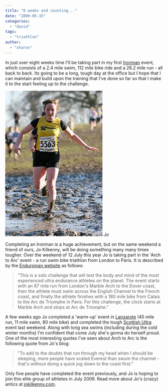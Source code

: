 ```yaml
---
title: "8 weeks and counting..."
date: "2009-05-15"
categories: 
  - "david"
tags: 
  - "triathlon"
author: 
  - "sharon"
---
```


In just over eight weeks time I'll be taking part in my first [Ironman](http://ironman.com/) event, which consists of a 2.4 mile swim, 112 mile bike ride and a 26.2 mile run - all back to back. Its going to be a long, tough day at the office but I hope that I can maintain and build upon the training that I've done so far so that I make it to the start feeling up to the challenge.

![2009-02-21-jo_kilkenny](/images/2009/2009-02-21-jo_kilkenny.jpg)
*Jo*

Completing an Ironman is a huge achievement, but on the same weekend a friend of ours, Jo Kilkenny, will be doing something many many times tougher. Over the weekend of 12 July this year Jo is taking part in the 'Arch to Arc' event - a run swim bike triathlon from London to Paris. It is described by the [Enduroman website](http://www.enduroman.com/archtoarc.html) as follows:

> "This is a solo challenge that will test the body and mind of the most experienced ultra endurance athletes on the planet. The event starts with an 87 mile run from London's Marble Arch to the Dover coast, then the athlete must swim across the English Channel to the French coast, and finally the athlete finishes with a 180 mile bike from Calais to the Arc de Triomphe in Paris. For this challenge, the clock starts at Marble Arch and stops at Arc de Triomphe."

A few weeks ago Jo completed a 'warm-up' event in [Lanzarote](http://www.enduroman.com/lanzaroteultra.html) (45 mile run, 11 mile swim, 80 mile bike) and completed the tough [Scottish Ultra](http://www.scottishultra.com/) event last weekend. Along with long sea swims (including during the cold winter months) I'm confident that come July she's gonna do herself proud. One of the most interesting quotes I've seen about Arch to Arc is the following quote from Jo's blog:

> "To add to the doubts that run through my head when I should be sleeping, more people have scaled Everest than swum the channel - that's without doing a quick jog down to the coast first."

Only five people have completed the event previously, and Jo is hoping to join this elite group of athletes in July 2009. Read more about Jo's (crazy) antics at [jokilkenny.com](http://www.jokilkenny.com).
